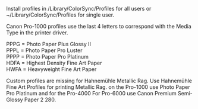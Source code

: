 Install profiles in /Library/ColorSync/Profiles for all users or ~/Library/ColorSync/Profiles for single user.

Canon Pro-1000 profiles use the last 4 letters to correspond with the Media Type in the printer driver.

PPPG = Photo Paper Plus Glossy II  
PPPL = Photo Paper Pro Luster  
PPPP = Photo Paper Pro Platinum  
HDFA = Highest Density Fine Art Paper  
HWFA = Heavyweight Fine Art Paper  


Custom profiles are missing for Hahnemühle Metallic Rag. Use Hahnemühle Fine Art Profiles for printing Metallic Rag. on the Pro-1000 use Photo Paper Pro Platinum and for the Pro-4000 For Pro-6000 use Canon Premium Semi-Glossy Paper 2 280.